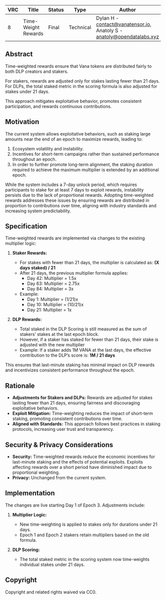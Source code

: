 | VRC | Title | Status | Type | Author | Created |
|-----|--------|--------|------|---------|----------|
| 8 | Time-Weight Rewards | Final | Technical  | Dylan H - contact@vanatensor.io, Anatoly S - anatoly@opendatalabs.xyz | 2025-01-17 |

## Abstract

Time-weighted rewards ensure that Vana tokens are distributed fairly to both DLP creators and stakers. 

For stakers, rewards are adjusted only for stakes lasting fewer than 21 days. For DLPs, the total staked metric in the scoring formula is also adjusted for stakes under 21 days. 

This approach mitigates exploitative behavior, promotes consistent participation, and rewards continuous contributions.

## Motivation

The current system allows exploitative behaviors, such as staking large amounts near the end of an epoch to maximize rewards, leading to:

1. Ecosystem volatility and instability.
2. Incentives for short-term campaigns rather than sustained performance throughout an epoch.
3. In order to further promote long-term alignment, the staking duration required to achieve the maximum multiplier is extended by an additional epoch.

While the system includes a 7-day unlock period, which requires participants to stake for at least 7 days to exploit rewards, instability persists due to the lack of proportional rewards. Adopting time-weighted rewards addresses these issues by ensuring rewards are distributed in proportion to contributions over time, aligning with industry standards and increasing system predictability.

## Specification

Time-weighted rewards are implemented via changes to the existing multiplier logic:

1. **Staker Rewards:**
    - For stakes with fewer than 21 days, the multiplier is calculated as:
      **(X days staked) / 21**
    - After 21 days, the previous multiplier formula applies:
      - Day 42: Multiplier = 1.5x
      - Day 63: Multiplier = 2.75x
      - Day 84: Multiplier = 3x
    - Example:
      - Day 1: Multiplier = (1/21)x
      - Day 10: Multiplier = (10/21)x
      - Day 21: Multiplier = 1x 

2. **DLP Rewards:**
    - Total staked in the DLP Scoring is still measured as the sum of stakers’ stakes at the last epoch block.
    - However, if a staker has staked for fewer than 21 days, their stake is adjusted with the new multiplier
    - Example:
      If a staker adds 1M VANA at the last days, the effective contribution to the DLP’s score is: **1M / 21 days**

This ensures that last-minute staking has minimal impact on DLP rewards and incentivizes consistent performance throughout the epoch.

## Rationale

- **Adjustments for Stakers and DLPs:** Rewards are adjusted for stakes lasting fewer than 21 days, ensuring fairness and discouraging exploitative behaviors.
- **Exploit Mitigation:** Time-weighting reduces the impact of short-term staking, promoting consistent contributions over time.
- **Aligned with Standards:** This approach follows best practices in staking protocols, increasing user trust and transparency.

## Security & Privacy Considerations

- **Security:** Time-weighted rewards reduce the economic incentives for last-minute staking and the effects of potential exploits. Exploits affecting rewards over a short period have diminished impact due to proportional weighting.
- **Privacy:** Unchanged from the current system.

## Implementation

The changes are live starting Day 1 of Epoch 3. Adjustments include:

1. **Multiplier Logic:**
    - New time-weighting is applied to stakes only for durations under 21 days.
    - Epoch 1 and Epoch 2 stakers retain multipliers based on the old formula.

2. **DLP Scoring:**
    - The total staked metric in the scoring system now time-weights individual stakes under 21 days.

## Copyright

Copyright and related rights waived via CC0.
